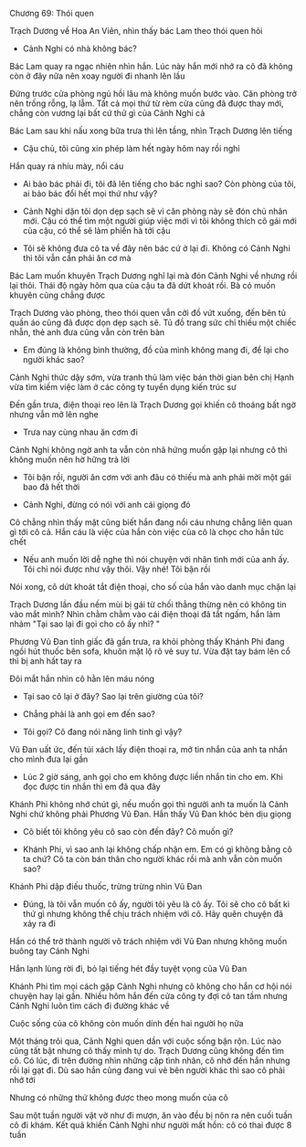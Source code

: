




Chương 69: Thói quen

Trạch Dương về Hoa An Viên, nhìn thấy bác Lam theo thói quen hỏi

- Cảnh Nghi có nhà không bác?

Bác Lam quay ra ngạc nhiên nhìn hắn. Lúc này hắn mới nhớ ra cô đã không còn ở đây nữa nên xoay người đi nhanh lên lầu

Đứng trước cửa phòng ngủ hồi lâu mà không muốn bước vào. Căn phòng trở nên trống rỗng, lạ lẫm. Tất cả mọi thứ từ rèm cửa cũng đã được thay mới, chẳng còn vương lại bất cứ thứ gì của Cảnh Nghi cả

Bác Lam sau khi nấu xong bữa trưa thì lên tầng, nhìn Trạch Dương lên tiếng

- Cậu chủ, tôi cũng xin phép làm hết ngày hôm nay rồi nghỉ

Hắn quay ra nhíu mày, nổi cáu

- Ai bảo bác phải đi, tôi đã lên tiếng cho bác nghỉ sao? Còn phòng của tôi, ai bảo bác đổi hết mọi thứ như vậy?

- Cảnh Nghi dặn tôi dọn dẹp sạch sẽ vì căn phòng này sẽ đón chủ nhân mới. Cậu có thể tìm một người giúp việc mới vì tôi không thích cô gái mới của cậu, có thể sẽ làm phiền hà tới cậu

- Tôi sẽ không đưa cô ta về đây nên bác cứ ở lại đi. Không có Cảnh Nghi thì tôi vẫn cần phải ăn cơ mà

Bác Lam muốn khuyên Trạch Dương nghĩ lại mà đón Cảnh Nghi về nhưng rồi lại thôi. Thái độ ngày hôm qua của cậu ta đã dứt khoát rồi. Bà có muốn khuyên cũng chẳng được

Trạch Dương vào phòng, theo thói quen vẫn cởi đồ vứt xuống, đến bên tủ quần áo cũng đã được dọn dẹp sạch sẽ. Tủ đồ trang sức chỉ thiếu một chiếc nhẫn, thẻ anh đưa cũng vẫn còn trên bàn

- Em đúng là không bình thường, đồ của mình không mang đi, để lại cho người khác sao?

Cảnh Nghi thức dậy sớm, vừa tranh thủ làm việc bán thời gian bên chị Hạnh vừa tìm kiếm việc làm ở các công ty tuyển dụng kiến trúc sư

Đến gần trưa, điện thoại reo lên là Trạch Dương gọi khiến cô thoáng bất ngờ nhưng vẫn mở lên nghe

- Trưa nay cùng nhau ăn cơm đi

Cảnh Nghi không ngờ anh ta vẫn còn nhã hứng muốn gặp lại nhưng cô thì không muốn nên hờ hững trả lời

- Tôi bận rồi, người ăn cơm với anh đâu có thiếu mà anh phải mời một gái bao đã hết thời

- Cảnh Nghi, đừng có nói với anh cái giọng đó

Cô chẳng nhìn thấy mặt cũng biết hắn đang nổi cáu nhưng chẳng liên quan gì tới cô cả. Hắn cáu là việc của hắn còn việc của cô là chọc cho hắn tức chết

- Nếu anh muốn lời dễ nghe thì nói chuyện với nhân tình mới của anh ấy. Tôi chỉ nói được như vậy thôi. Vậy nhé! Tôi bận rồi

Nói xong, cô dứt khoát tắt điện thoại, cho số của hắn vào danh mục chặn lại

Trạch Dương lần đầu nếm mùi bị gái từ chối thẳng thừng nên có không tin vào mắt mình? Nhìn chằm chằm vào cái điện thoại đã tắt ngấm, hắn lảm nhảm "Tại sao lại đi gọi cho cô ấy nhỉ? "

Phương Vũ Đan tỉnh giấc đã gần trưa, ra khỏi phòng thấy Khánh Phi đang ngồi hút thuốc bên sofa, khuôn mặt lộ rõ vẻ suy tư. Vừa đặt tay bám lên cổ thì bị anh hất tay ra

Đôi mắt hắn nhìn cô hằn lên máu nóng

- Tại sao cô lại ở đây? Sao lại trên giường của tôi?

- Chẳng phải là anh gọi em đến sao?

- Tôi gọi? Cô đang nói năng linh tinh gì vậy?

Vũ Đan uất ức, đến túi xách lấy điện thoại ra, mở tin nhắn của anh ta nhắn cho mình đưa lại gần

- Lúc 2 giờ sáng, anh gọi cho em không được liền nhắn tin cho em. Khi đọc được tin nhắn thì em đã qua đây

Khánh Phi không nhớ chút gì, nếu muốn gọi thì người anh ta muốn là Cảnh Nghi chứ không phải Phương Vũ Đan. Hắn thấy Vũ Đan khóc bèn dịu giọng

- Cô biết tôi không yêu cô sao còn đến đây? Cô muốn gì?

- Khánh Phi, vì sao anh lại không chấp nhận em. Em có gì không bằng cô ta chứ? Cô ta còn bán thân cho người khác rồi mà anh vẫn còn muốn sao?

Khánh Phi dập điếu thuốc, trừng trừng nhìn Vũ Đan

- Đúng, là tôi vẫn muốn cô ấy, người tôi yêu là cô ấy. Tôi sẽ cho cô bất kì thứ gì nhưng không thể chịu trách nhiệm với cô. Hãy quên chuyện đã xảy ra đi

Hắn có thể trở thành người vô trách nhiệm với Vũ Đan nhưng không muốn buông tay Cảnh Nghi

Hắn lạnh lùng rời đi, bỏ lại tiếng hét đầy tuyệt vọng của Vũ Đan

Khánh Phi tìm mọi cách gặp Cảnh Nghi nhưng cô không cho hắn cơ hội nói chuyện hay lại gần. Nhiều hôm hắn đến cửa công ty đợi cô tan tầm nhưng Cảnh Nghi luôn tìm cách đi đường khác về

Cuộc sống của cô không còn muốn dính đến hai người họ nữa

Một tháng trôi qua, Cảnh Nghi quen dần với cuộc sống bận rộn. Lúc nào cũng tất bật nhưng cô thấy mình tự do. Trạch Dương cũng không đến tìm cô. Có lúc, đi trên đường nhìn những cặp tình nhân, cô nhớ đến hắn nhưng rồi lại gạt đi. Dù sao hắn cũng đang vui vẻ bên người khác thì sao cô phải nhớ tới

Nhưng có những thứ không được theo mong muốn của cô

Sau một tuần người vật vờ như đi mượn, ăn vào đều bị nôn ra nên cuối tuần cô đi khám. Kết quả khiến Cảnh Nghi như người mất hồn: cô có thai được 8 tuần




